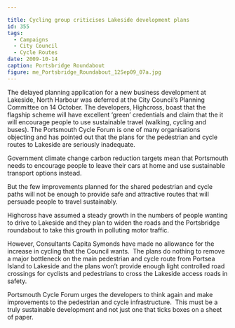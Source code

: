 ```yaml
---

title: Cycling group criticises Lakeside development plans
id: 355
tags:
  - Campaigns
  - City Council
  - Cycle Routes
date: 2009-10-14
caption: Portsbridge Roundabout
figure: me_Portsbridge_Roundabout_12Sep09_07a.jpg
---
```


The delayed planning application for a new business development at Lakeside, North Harbour was deferred at the City Council’s Planning Committee on 14 October. The developers, Highcross, boast that the flagship scheme will have excellent ‘green’ credentials and claim that the it will encourage people to use sustainable travel (walking, cycling and buses). The Portsmouth Cycle Forum is one of many organisations objecting and has pointed out that the plans for the pedestrian and cycle routes to Lakeside are seriously inadequate.

Government climate change carbon reduction targets mean that Portsmouth needs to encourage people to leave their cars at home and use sustainable transport options instead.

But the few improvements planned for the shared pedestrian and cycle paths will not be enough to provide safe and attractive routes that will persuade people to travel sustainably.

Highcross have assumed a steady growth in the numbers of people wanting to drive to Lakeside and they plan to widen the roads and the Portsbridge roundabout to take this growth in polluting motor traffic.

However, Consultants Capita Symonds have made no allowance for the increase in cycling that the Council wants.  The plans do nothing to remove a major bottleneck on the main pedestrian and cycle route from Portsea Island to Lakeside and the plans won’t provide enough light controlled road crossings for cyclists and pedestrians to cross the Lakeside access roads in safety.

Portsmouth Cycle Forum urges the developers to think again and make improvements to the pedestrian and cycle infrastructure.  This must be a truly sustainable development and not just one that ticks boxes on a sheet of paper.

